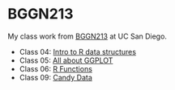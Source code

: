 # BGGN213
My class work from [BGGN213](https://bioboot.github.io/bggn213_F24/) at UC San Diego.


- Class 04: [Intro to R data structures](https://github.com/timhadad/bggn213_github/blob/main/4/lab4%20EC.pdf)
- Class 05: [All about GGPLOT](https://github.com/timhadad/bggn213_github/blob/main/5/Class05.md)
- Class 06: [R Functions](https://github.com/timhadad/bggn213_github/blob/main/6/class06.md)
- Class 09: [Candy Data](https://github.com/timhadad/bggn213_github/blob/main/9/class9.pdf)


